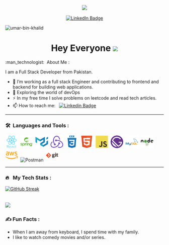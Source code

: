 <p align="center"><img src="https://media.giphy.com/media/M9gbBd9nbDrOTu1Mqx/giphy.gif" width="100"/></p>
<p align="center">
<a href="https://www.linkedin.com/in/umar-bin-khalid-1bb878104/"><img src="https://img.shields.io/badge/LinkedIn-blue?style=for-the-badge&logo=linkedin&logoColor=white" alt="LinkedIn Badge"></a>
</p>
<p align="left"> <img src="https://komarev.com/ghpvc/?username=umar-bin-khalid&label=PROFILE+VIEWS" alt="umar-bin-khalid" /> </p>
<h1 align="center">Hey Everyone <img src="https://media.giphy.com/media/hvRJCLFzcasrR4ia7z/giphy.gif" width="40"></h1>
:man_technologist: &nbsp;About Me :

I am a Full Stack Developer from Pakistan.

- 🔭 I’m working as a full stack Engineer and contributing to frontend and backend for building web applications.
- 🌱 Exploring the world of devOps
- ⚡ In my free time I solve problems on leetcode and read tech articles.
- 📫 How to reach me: &nbsp; [![Linkedin Badge](https://img.shields.io/badge/-umar-blue?style=flat&logo=Linkedin&logoColor=white)](https://www.linkedin.com/in/umar-bin-khalid-1bb878104/)

---

### 🛠 &nbsp;Languages and Tools :

<p>
<img src="https://github.com/devicons/devicon/blob/master/icons/react/react-original-wordmark.svg" title="React" alt="React" width="40" height="40"/>&nbsp;
<img src="https://github.com/devicons/devicon/blob/master/icons/spring/spring-original-wordmark.svg" title="Spring" alt="Spring" width="40" height="40"/>&nbsp;
<img src="https://github.com/devicons/devicon/blob/master/icons/materialui/materialui-original.svg" title="Material UI" alt="Material UI" width="40" height="40"/>&nbsp;
<img src="https://github.com/devicons/devicon/blob/master/icons/redux/redux-original.svg" title="Redux" alt="Redux " width="40" height="40"/>&nbsp;
<img src="https://github.com/devicons/devicon/blob/master/icons/css3/css3-plain-wordmark.svg"  title="CSS3" alt="CSS" width="40" height="40"/>&nbsp;
<img src="https://github.com/devicons/devicon/blob/master/icons/html5/html5-original.svg" title="HTML5" alt="HTML" width="40" height="40"/>&nbsp;
<img src="https://github.com/devicons/devicon/blob/master/icons/javascript/javascript-original.svg" title="JavaScript" alt="JavaScript" width="40" height="40"/>&nbsp;
<img src="https://github.com/devicons/devicon/blob/master/icons/gatsby/gatsby-original.svg" title="Gatsby"  alt="Gatsby" width="40" height="40"/>&nbsp;
<img src="https://github.com/devicons/devicon/blob/master/icons/mysql/mysql-original-wordmark.svg" title="MySQL"  alt="MySQL" width="40" height="40"/>&nbsp;
<img src="https://github.com/devicons/devicon/blob/master/icons/nodejs/nodejs-original-wordmark.svg" title="NodeJS" alt="NodeJS" width="40" height="40"/>&nbsp;
<img src="https://github.com/devicons/devicon/blob/master/icons/amazonwebservices/amazonwebservices-plain-wordmark.svg" title="AWS" alt="AWS" width="40" height="40"/>&nbsp;
<img src="https://www.vectorlogo.zone/logos/getpostman/getpostman-icon.svg" title="Postman"  alt="Postman" width="40" height="40"/>&nbsp;
<img src="https://github.com/devicons/devicon/blob/master/icons/git/git-original-wordmark.svg" title="Git" **alt="Git" width="40" height="40"/>&nbsp;
</p>

---

### 🔥 &nbsp; My Tech Stats :
<a href="https://git.io/streak-stats"><img src="https://streak-stats.demolab.com?user=umar-bin-khalid&theme=dark" alt="GitHub Streak" /></a>

<a href=""> <img align="center" src="https://github-readme-stats-sigma-five.vercel.app/api/top-langs/?username=umar-bin-khalid&theme=react&line_height=40&hide=css"/> </a>
---

### ✍️ Fun Facts : 
- When I am away from keyboard, I spend time with my family.
- I like to watch comedy movies and/or series. <!-- BLOG-POST-LIST:START -->
<!-- BLOG-POST-LIST:END -->
